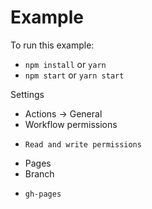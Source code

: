 # Example

To run this example:

- `npm install` or `yarn`
- `npm start` or `yarn start`


Settings
- Actions -> General
-   Workflow permissions
-     Read and write permissions

- Pages
-   Branch
-     gh-pages
